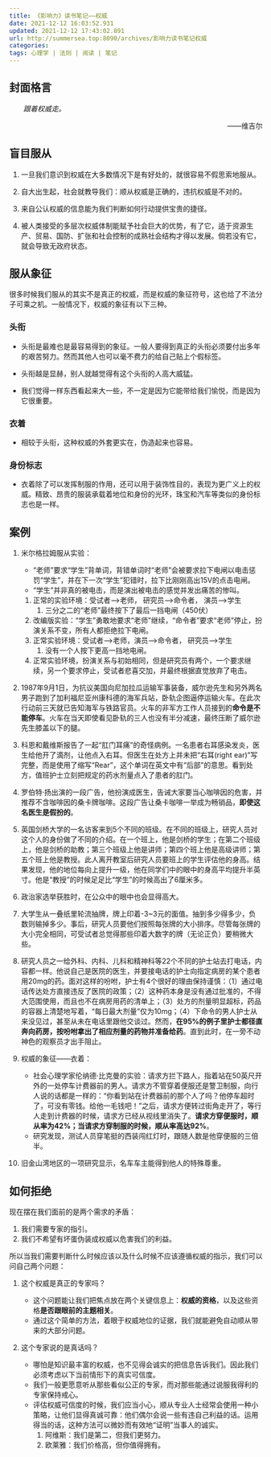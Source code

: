 ```yaml
---
title: 《影响力》读书笔记——权威
date: 2021-12-12 16:03:52.931
updated: 2021-12-12 17:43:02.891
url: http://summersea.top:8090/archives/影响力读书笔记权威
categories: 
tags: 心理学 | 法则 | 阅读 | 笔记
---
```



## 封面格言

<p style="text-indent:2em;font-style:oblique">跟着权威走。
<p align="right">——维吉尔</p>



## 盲目服从

1. 一旦我们意识到权威在大多数情况下是有好处的，就很容易不假思索地服从。

2. 自大出生起，社会就教导我们：顺从权威是正确的，违抗权威是不对的。

3. 来自公认权威的信息能为我们判断如何行动提供宝贵的捷径。

4. 被人类接受的多层次权威体制能赋予社会巨大的优势，有了它，适于资源生产、贸易、国防、扩张和社会控制的成熟社会结构才得以发展。倘若没有它，就会导致无政府状态。


## 服从象征

很多时候我们服从的其实不是真正的权威，而是权威的象征符号，这也给了不法分子可乘之机。一般情况下，权威的象征有以下三种。

### 头衔

- 头衔是最难也是最容易得到的象征。一般人要得到真正的头衔必须要付出多年的艰苦努力。然而其他人也可以毫不费力的给自己贴上个假标签。

- 头衔越是显赫，别人就越觉得有这个头衔的人高大威猛。

- 我们觉得一样东西看起来大一些，不一定是因为它能带给我们愉悦，而是因为它很重要。

### 衣着

- 相较于头衔，这种权威的外套更实在，伪造起来也容易。

### 身份标志

- 衣着除了可以发挥制服的作用，还可以用于装饰性目的，表现为更广义上的权威。精致、昂贵的服装承载着地位和身份的光环，珠宝和汽车等类似的身份标志也是一样。

## 案例


1. 米尔格拉姆服从实验：
	- “老师”要求“学生”背单词，背错单词时“老师”会被要求拉下电闸以电击惩罚“学生”，并在下一次“学生”犯错时，拉下比刚刚高出15V的点击电闸。
	- “学生”并非真的被电击，而是演出被电击的感觉并发出痛苦的惨叫。
	1. 正常的实验环境：受试者-->老师， 研究员-->命令者， 演员-->学生
		1. 三分之二的“老师”最终按下了最后一挡电闸（450伏）
	2. 改编版实验：“学生”勇敢地要求“老师”继续，“命令者”要求“老师”停止，扮演关系不变，所有人都拒绝拉下电闸。
	3. 正常实验环境：受试者-->老师，演员-->命令者， 研究员-->学生
		1. 没有一个人按下更高一挡地电闸。
	4. 正常实验环境，扮演关系与初始相同，但是研究员有两个，一个要求继续，另一个要求停止，受试者悲喜交加，并最终根据直觉放弃了电击。





2. 1987年9月1日，为抗议美国向尼加拉瓜运输军事装备，威尔逊先生和另外两名男子跑到了加利福尼亚州康科德的海军兵站，卧轨企图逼停运输火车。在此次行动前三天就已告知海军与铁路官员。火车的非军方工作人员接到的**命令是不能停车**。火车在当天即使看见卧轨的三人也没有半分减速，最终压断了威尔逊先生膝盖以下的腿。

3. 科恩和戴维斯报告了一起“肛门耳痛”的奇怪病例。一名患者右耳感染发炎，医生给他开了滴剂，让他点入右耳。但医生在处方上并未把“右耳(right ear)”写完整，而是使用了缩写“Rear”，这个单词在英文中有“后部”的意思。看到处方，值班护士立刻把规定的药水剂量点入了患者的肛门。

4. 罗伯特·扬出演的一段广告，他扮演成医生，告诫大家要当心咖啡因的危害，并推荐不含咖啡因的桑卡牌咖啡。这段广告让桑卡咖啡一举成为畅销品，**即使这名医生是假扮的**。

5. 英国剑桥大学的一名访客来到5个不同的班级。在不同的班级上，研究人员对这个人的身份做了不同的介绍。在一个班上，他是剑桥的学生；在第二个班级上，他是剑桥的助教；第三个班级上他是讲师；第四个班上他是高级讲师；第五个班上他是教授。此人离开教室后研究人员要班上的学生评估他的身高。结果发现，他的地位每向上提升一级，他在同学们中的眼中的身高平均提升半英寸。他是“教授”的时候足足比“学生”的时候高出了6厘米多。


6. 政治家选举获胜时，在公众中的眼中也会显得高大。

7. 大学生从一叠纸里轮流抽牌，牌上印着-3~3元的面值。抽到多少得多少，负数则输掉多少。事后，研究人员要他们按照每张牌的大小排序。尽管每张牌的大小完全相同，可受试者总觉得那些印着大数字的牌（无论正负）要稍微大些。

8. 研究人员之一给外科、内科、儿科和精神科等22个不同的护士站去打电话，内容都一样。他说自己是医院的医生，并要接电话的护士向指定病房的某个患者用20mg的药。面对这样的吩咐，护士有4个很好的理由保持谨慎：（1）通过电话传达处方直接违反了医院的政策；（2）这种药本身是没有通过批准的，不得大范围使用，而且也不在病房用药的清单上；（3）处方的剂量明显超标，药品的容器上清楚地写着，“每日最大剂量”仅为10mg；（4）下命令的男人护士从来没见过，甚至从未在电话里跟他交谈过。然而，**在95%的例子里护士都径直奔向药房，按吩咐拿出了相应剂量的药物并准备给药**。直到此时，在一旁不动神色的观察员才出手阻止。

9. 权威的象征——衣着：
	- 社会心理学家伦纳德·比克曼的实验：请求方拦下路人，指着站在50英尺开外的一处停车计费器前的男人。请求方不管穿着便服还是警卫制服，向行人说的话都是一样的：“你看到站在计费器前的那个人了吗？他停车超时了，可没有零钱。给他一毛钱吧！”之后，请求方便转过街角走开了，等行人走到计费器的时候，请求方已经从视线里消失了。**请求方穿便服时，顺从率为42%；当请求方穿制服的时候，顺从率高达92%**。
	- 研究发现，测试人员穿笔挺的西装闯红灯时，跟随人数是他穿便服的三倍半。



10. 旧金山湾地区的一项研究显示，名车车主能得到他人的特殊尊重。

## 如何拒绝

现在摆在我们面前的是两个需求的矛盾：

1. 我们需要专家的指引。
2. 我们不希望有坏蛋伪装成权威以危害我们的利益。

所以当我们需要判断什么时候应该以及什么时候不应该遵循权威的指示，我们可以问自己两个问题：

1. 这个权威是真正的专家吗？
	- 这个问题能让我们把焦点放在两个关键信息上：**权威的资格**，以及这些资格**是否跟眼前的主题相关**。
	- 通过这个简单的方法，着眼于权威地位的证据，我们就能避免自动顺从带来的大部分问题。

2. 这个专家说的是真话吗？
	- 哪怕是知识最丰富的权威，也不见得会诚实的把信息告诉我们。因此我们必须考虑以下当前情形下的真实可信度。
	- 我们一般更愿意听从那些看似公正的专家，而对那些能通过说服我得利的专家保持戒心。
	- 评估权威可信度的时候，我们应当小心，顺从专业人士经常会使用一种小策略，让他们显得真诚可靠：他们偶尔会说一些有违自己利益的话。运用得当的话，这种方法可以微妙而有效地“证明”当事人的诚实。
		1. 阿维斯：我们是第二，但我们更努力。
		2. 欧莱雅：我们价格高，但你值得拥有。








